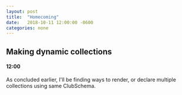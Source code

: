 ```yaml
---
layout: post
title:  "Homecoming"
date:   2018-10-11 12:00:00 -0600
categories: none
---
```


## Making dynamic collections

#### 12:00

As concluded earlier, I'll be finding ways to render, or declare multiple collections using same ClubSchema.
